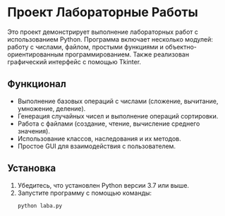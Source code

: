 # Проект Лабораторные Работы

Это проект демонстрирует выполнение лабораторных работ с использованием Python. Программа включает несколько модулей: работу с числами, файлом, простыми функциями и объектно-ориентированным программированием. Также реализован графический интерфейс с помощью Tkinter.

## Функционал

- Выполнение базовых операций с числами (сложение, вычитание, умножение, деление).
- Генерация случайных чисел и выполнение операций сортировки.
- Работа с файлами (создание, чтение, вычисление среднего значения).
- Использование классов, наследования и их методов.
- Простое GUI для взаимодействия с пользователем.

## Установка

1. Убедитесь, что установлен Python версии 3.7 или выше.
2. Запустите программу с помощью команды:
   ```bash
   python laba.py
